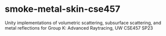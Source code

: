 # smoke-metal-skin-cse457
Unity implementations of volumetric scattering, subsurface scattering, and metal reflections for Group K: Advanced Raytracing, UW CSE457 SP23

